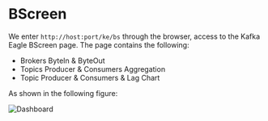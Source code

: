 # BScreen

We enter ```http://host:port/ke/bs``` through the browser, access to the Kafka Eagle BScreen page. The page contains the following:
  * Brokers ByteIn & ByteOut
  * Topics Producer & Consumers Aggregation
  * Topic Producer & Consumers & Lag Chart

As shown in the following figure:

![Dashboard](../res/bscreen@2x.png)
